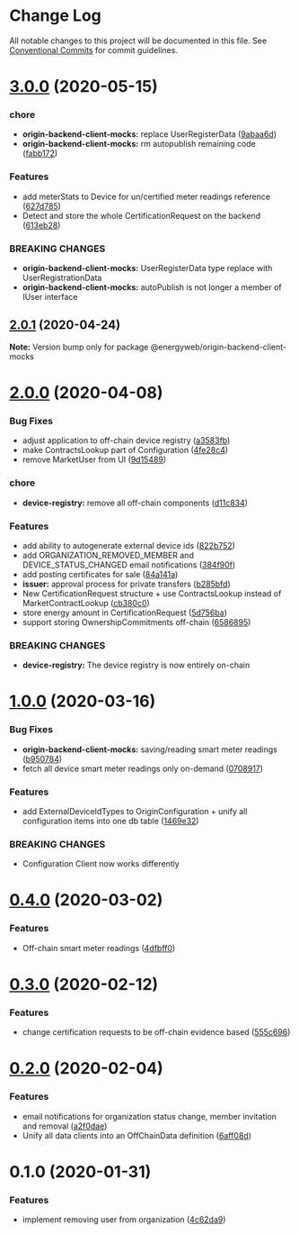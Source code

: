 # Change Log

All notable changes to this project will be documented in this file.
See [Conventional Commits](https://conventionalcommits.org) for commit guidelines.

# [3.0.0](https://github.com/energywebfoundation/origin/compare/@energyweb/origin-backend-client-mocks@2.0.1...@energyweb/origin-backend-client-mocks@3.0.0) (2020-05-15)


### chore

* **origin-backend-client-mocks:** replace UserRegisterData ([9abaa6d](https://github.com/energywebfoundation/origin/commit/9abaa6d4f79dcb457d475bf19340e5a08cf8e438))
* **origin-backend-client-mocks:** rm autopublish remaining code ([fabb172](https://github.com/energywebfoundation/origin/commit/fabb1724e7887ec26d716b25dde8e2156534373b))


### Features

* add meterStats to Device for un/certified meter readings reference ([627d785](https://github.com/energywebfoundation/origin/commit/627d7855506f52cb70ee083844ef2664b9227a0b))
* Detect and store the whole CertificationRequest on the backend ([613eb28](https://github.com/energywebfoundation/origin/commit/613eb28eeae25ec414b393f61311dbfb679351d4))


### BREAKING CHANGES

* **origin-backend-client-mocks:** UserRegisterData type replace with UserRegistrationData
* **origin-backend-client-mocks:** autoPublish is not longer a member of IUser interface





## [2.0.1](https://github.com/energywebfoundation/origin/compare/@energyweb/origin-backend-client-mocks@2.0.0...@energyweb/origin-backend-client-mocks@2.0.1) (2020-04-24)

**Note:** Version bump only for package @energyweb/origin-backend-client-mocks





# [2.0.0](https://github.com/energywebfoundation/origin/compare/@energyweb/origin-backend-client-mocks@1.0.0...@energyweb/origin-backend-client-mocks@2.0.0) (2020-04-08)


### Bug Fixes

* adjust application to off-chain device registry ([a3583fb](https://github.com/energywebfoundation/origin/commit/a3583fb6c80604c88ef69724c69229a74320ff95))
* make ContractsLookup part of Configuration ([4fe28c4](https://github.com/energywebfoundation/origin/commit/4fe28c4a79dc17658b067d519c6f0288a6243198))
* remove MarketUser from UI ([9d15489](https://github.com/energywebfoundation/origin/commit/9d15489fa976fb9861337de0b8cbc56a06477203))


### chore

* **device-registry:** remove all off-chain components ([d11c834](https://github.com/energywebfoundation/origin/commit/d11c83486a89eab252a88dcf79054383f9ea5152))


### Features

* add ability to autogenerate external device ids ([822b752](https://github.com/energywebfoundation/origin/commit/822b7523730b726aeb2f7f09922d1742f3faa075))
* add ORGANIZATION_REMOVED_MEMBER and DEVICE_STATUS_CHANGED email notifications ([384f90f](https://github.com/energywebfoundation/origin/commit/384f90fa18bf9ee7a38648afa28de95ca7f64071))
* add posting certificates for sale ([84a141a](https://github.com/energywebfoundation/origin/commit/84a141a9868102f1d012170926c2439069716783))
* **issuer:** approval process for private transfers ([b285bfd](https://github.com/energywebfoundation/origin/commit/b285bfdc4c7807a619ded163cc49a83b7545eb88))
* New CertificationRequest structure + use ContractsLookup instead of MarketContractLookup ([cb380c0](https://github.com/energywebfoundation/origin/commit/cb380c05986ee5e8f8fb1398e225ee54147a3936))
* store energy amount in CertificationRequest ([5d756ba](https://github.com/energywebfoundation/origin/commit/5d756ba848245ebf50416d4ce53b61e8e0072ebb))
* support storing OwnershipCommitments off-chain ([6586895](https://github.com/energywebfoundation/origin/commit/658689556bb22a011e5dc947cf288f0b4c2cebcb))


### BREAKING CHANGES

* **device-registry:** The device registry is now entirely on-chain





# [1.0.0](https://github.com/energywebfoundation/origin/compare/@energyweb/origin-backend-client-mocks@0.4.0...@energyweb/origin-backend-client-mocks@1.0.0) (2020-03-16)


### Bug Fixes

* **origin-backend-client-mocks:** saving/reading smart meter readings ([b950784](https://github.com/energywebfoundation/origin/commit/b950784ef771808556497dc61c56cd451a94658a))
* fetch all device smart meter readings only on-demand ([0708917](https://github.com/energywebfoundation/origin/commit/07089170e80de59503c299755f5bdf5e26005a3b))


### Features

* add ExternalDeviceIdTypes to OriginConfiguration + unify all configuration items into one db table ([1469e32](https://github.com/energywebfoundation/origin/commit/1469e32ea369daf7f1b910c201670836248914ff))


### BREAKING CHANGES

* Configuration Client now works differently





# [0.4.0](https://github.com/energywebfoundation/origin/compare/@energyweb/origin-backend-client-mocks@0.3.0...@energyweb/origin-backend-client-mocks@0.4.0) (2020-03-02)


### Features

* Off-chain smart meter readings ([4dfbff0](https://github.com/energywebfoundation/origin/commit/4dfbff036b20578f6c2d960328a52deb0f0dff15))





# [0.3.0](https://github.com/energywebfoundation/origin/compare/@energyweb/origin-backend-client-mocks@0.2.0...@energyweb/origin-backend-client-mocks@0.3.0) (2020-02-12)


### Features

* change certification requests to be off-chain evidence based ([555c696](https://github.com/energywebfoundation/origin/commit/555c696aff17bafd11c8c5403add627d6c95fbd9))





# [0.2.0](https://github.com/energywebfoundation/origin/compare/@energyweb/origin-backend-client-mocks@0.1.0...@energyweb/origin-backend-client-mocks@0.2.0) (2020-02-04)


### Features

* email notifications for organization status change, member invitation and removal ([a2f0dae](https://github.com/energywebfoundation/origin/commit/a2f0dae5dab021980c702dc339654d52af2db47d))
* Unify all data clients into an OffChainData definition ([6aff08d](https://github.com/energywebfoundation/origin/commit/6aff08d9a36eaec5c2e6a102f5c1979d8b459982))





# 0.1.0 (2020-01-31)


### Features

* implement removing user from organization ([4c62da9](https://github.com/energywebfoundation/origin/commit/4c62da9837620dbfbca14e63fd7855de32c7dac5))
